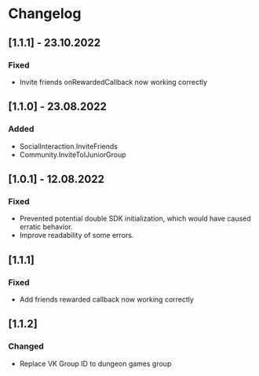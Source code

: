 # Changelog
## [1.1.1] - 23.10.2022
### Fixed
- Invite friends onRewardedCallback now working correctly
## [1.1.0] - 23.08.2022
### Added
- SocialInteraction.InviteFriends
- Community.InviteToIJuniorGroup
## [1.0.1] - 12.08.2022
### Fixed
- Prevented potential double SDK initialization, which would have caused erratic behavior. 
- Improve readability of some errors.
## [1.1.1]
### Fixed
- Add friends rewarded callback now working correctly
## [1.1.2]
### Changed
- Replace VK Group ID to dungeon games group